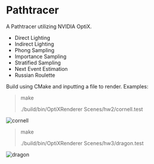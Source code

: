 # Pathtracer
A Pathtracer utilizing NVIDIA OptiX.

- Direct Lighting
- Indirect Lighting
- Phong Sampling
- Importance Sampling
- Stratified Sampling
- Next Event Estimation
- Russian Roulette

Build using CMake and inputting a file to render.
Examples:

> make
> 
> ./build/bin/OptiXRenderer Scenes/hw2/cornell.test

![cornell](https://user-images.githubusercontent.com/84567020/119596756-a1a9c780-bd94-11eb-9ebe-3c270cb34921.png)

> make
> 
> ./build/bin/OptiXRenderer Scenes/hw3/dragon.test

![dragon](https://user-images.githubusercontent.com/84567020/119596558-437ce480-bd94-11eb-867f-d956c17c98c0.png)


